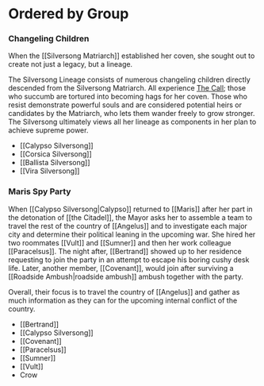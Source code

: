 
# Ordered by Group

### Changeling Children

When the [[Silversong Matriarch]] established her coven, she sought out to create not just a legacy, but a lineage.

The Silversong Lineage consists of numerous changeling children directly descended from the Silversong Matriarch. All experience [The Call](https://pathfinderwiki.com/wiki/Changeling#The_Call); those who succumb are tortured into becoming hags for her coven. Those who resist demonstrate powerful souls and are considered potential heirs or candidates by the Matriarch, who lets them wander freely to grow stronger. The Silversong ultimately views all her lineage as components in her plan to achieve supreme power.

- [[Calypso Silversong]]
- [[Corsica Silversong]]
- [[Ballista Silversong]]
- [[Vira Silversong]]

### Maris Spy Party

When [[Calypso Silversong|Calypso]] returned to [[Maris]] after her part in the detonation of [[the Citadel]], the Mayor asks her to assemble a team to travel the rest of the country of [[Angelus]] and to investigate each major city and determine their political leaning in the upcoming war. She hired her two roommates [[Vult]] and [[Sumner]] and then her work colleague [[Paracelsus]]. The night after, [[Bertrand]] showed up to her residence requesting to join the party in an attempt to escape his boring cushy desk life. Later, another member, [[Covenant]], would join after surviving a [[Roadside Ambush|roadside ambush]] ambush together with the party.

Overall, their focus is to travel the country of [[Angelus]] and gather as much information as they can for the upcoming internal conflict of the country.

- [[Bertrand]]
- [[Calypso Silversong]]
- [[Covenant]]
- [[Paracelsus]]
- [[Sumner]]
- [[Vult]]
- Crow
